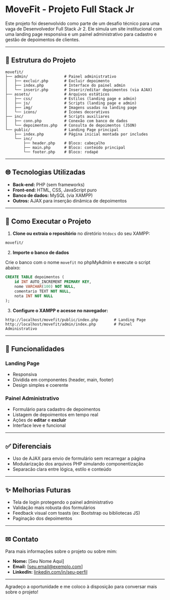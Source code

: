 # MoveFit - Projeto Full Stack Jr

Este projeto foi desenvolvido como parte de um desafio técnico para uma vaga de Desenvolvedor Full Stack Jr 2. Ele simula um site institucional com uma landing page responsiva e um painel administrativo para cadastro e gestão de depoimentos de clientes.

---

## 📂 Estrutura do Projeto

```
movefit/
├── admin/                # Painel administrativo
│   ├── excluir.php       # Excluir depoimento
│   ├── index.php         # Interface do painel admin
│   └── inserir.php       # Inserir/editar depoimentos (via AJAX)
├── assets/               # Arquivos estáticos
│   ├── css/              # Estilos (landing page e admin)
│   ├── js/               # Scripts (landing page e admin)
│   ├── img/              # Imagens usadas na landing page
│   └── icons/            # Ícones decorativos
├── inc/                  # Scripts auxiliares
│   ├── conn.php          # Conexão com banco de dados
│   └── depoimentos.php   # Consulta de depoimentos (JSON)
└── public/               # Landing Page principal
    ├── index.php         # Página inicial montada por includes
    └── inc/
        ├── header.php    # Bloco: cabeçalho
        ├── main.php      # Bloco: conteúdo principal
        └── footer.php    # Bloco: rodapé
```

---

## 🌐 Tecnologias Utilizadas

- **Back-end:** PHP (sem frameworks)
- **Front-end:** HTML, CSS, JavaScript puro
- **Banco de dados:** MySQL (via XAMPP)
- **Outros:** AJAX para inserção dinâmica de depoimentos

---

## 🔧 Como Executar o Projeto

1. **Clone ou extraia o repositório** no diretório `htdocs` do seu XAMPP:

```bash
movefit/
```

2. **Importe o banco de dados**

Crie o banco com o nome `movefit` no phpMyAdmin e execute o script abaixo:

```sql
CREATE TABLE depoimentos (
    id INT AUTO_INCREMENT PRIMARY KEY,
    nome VARCHAR(100) NOT NULL,
    comentario TEXT NOT NULL,
    nota INT NOT NULL
);
```

3. **Configure o XAMPP e acesse no navegador:**

```
http://localhost/movefit/public/index.php       # Landing Page
http://localhost/movefit/admin/index.php        # Painel Administrativo
```

---

## 📄 Funcionalidades

### Landing Page
- Responsiva
- Dividida em componentes (header, main, footer)
- Design simples e coerente

### Painel Administrativo
- Formulário para cadastro de depoimentos
- Listagem de depoimentos em tempo real
- Ações de **editar** e **excluir**
- Interface leve e funcional

---

## ✅ Diferenciais

- Uso de AJAX para envio de formulário sem recarregar a página
- Modularização dos arquivos PHP simulando componentização
- Separacão clara entre lógica, estilo e conteúdo

---

## ✨ Melhorias Futuras

- Tela de login protegendo o painel administrativo
- Validação mais robusta dos formulários
- Feedback visual com toasts (ex: Bootstrap ou bibliotecas JS)
- Paginação dos depoimentos

---

## ✉ Contato

Para mais informações sobre o projeto ou sobre mim:

- **Nome:** [Seu Nome Aqui]
- **Email:** [seu.email@exemplo.com]
- **LinkedIn:** [linkedin.com/in/seu-perfil](https://linkedin.com/in/seu-perfil)

---

Agradeço a oportunidade e me coloco à disposição para conversar mais sobre o projeto!

